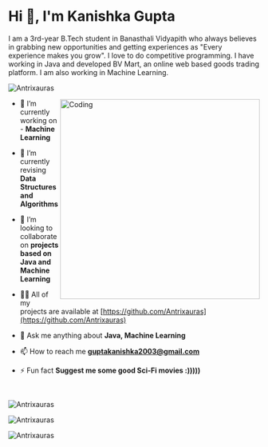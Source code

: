<h1 align="left">Hi 👋, I'm Kanishka Gupta</h1>
<!-- <h3 align="left">Connect with me:</h3>

<p align="left">
<a href="https://linkedin.com/in/ananya-gupta05" target="blank"><img align="center" src="https://raw.githubusercontent.com/rahuldkjain/github-profile-readme-generator/master/src/images/icons/Social/linked-in-alt.svg" alt="ananya-gupta05" height="30" width="40" /></a>
<a href="https://instagram.com/_ananya0504" target="blank"><img align="center" src="https://raw.githubusercontent.com/rahuldkjain/github-profile-readme-generator/master/src/images/icons/Social/instagram.svg" alt="_ananya0504" height="30" width="40" /></a>
<a href="https://www.leetcode.com/ananya_0504" target="blank"><img align="center" src="https://raw.githubusercontent.com/rahuldkjain/github-profile-readme-generator/master/src/images/icons/Social/leet-code.svg" alt="ananya_0504" height="30" width="40" /></a>
<a href="https://auth.geeksforgeeks.org/user/ananyagupta0504" target="blank"><img align="center" src="https://raw.githubusercontent.com/rahuldkjain/github-profile-readme-generator/master/src/images/icons/Social/geeks-for-geeks.svg" alt="ananyagupta0504" height="30" width="40" /></a>
</p>
 -->
 
I am a 3rd-year B.Tech student in Banasthali Vidyapith who always believes in grabbing new opportunities and getting experiences as "Every experience makes you grow". I love to do competitive programming. I have working in Java and developed BV Mart, an online web based goods trading platform. I am also working in Machine Learning.

<!-- <p align="left"> <img src="https://komarev.com/ghpvc/?username=ananya0504&label=Profile%20views&color=0e75b6&style=flat" alt="ananya0504" /> </p> -->


<p align="left"> <img src="https://komarev.com/ghpvc/?username=Antrixauras&label=Profile%20views&color=129e00&style=plastic" alt="Antrixauras" /> </p>
<img align="right" alt="Coding" width="400" src="coding.gif">

<!-- https://cdn.dribbble.com/users/2646423/screenshots/5507196/computer.gif -->


- 🔭 I’m currently working on - **Machine Learning**

- 🌱 I’m currently revising **Data Structures and Algorithms**

- 👯 I’m looking to collaborate on **projects based on Java and Machine Learning**

- 👨‍💻 All of my projects are available at [https://github.com/Antrixauras](https://github.com/Antrixauras)

- 💬 Ask me anything about **Java, Machine Learning**

- 📫 How to reach me **guptakanishka2003@gmail.com**

- ⚡ Fun fact **Suggest me some good Sci-Fi movies :)))))**

<!-- ### Blogs posts -->
<!-- BLOG-POST-LIST:START -->
<!-- BLOG-POST-LIST:END -->

<!-- <h3 align="left">Languages and Tools:</h3>

--- -->

<!-- <p align="left"> <a href="https://www.w3schools.com/cpp/" target="_blank"> <img src="https://raw.githubusercontent.com/devicons/devicon/master/icons/cplusplus/cplusplus-original.svg" alt="cplusplus" width="40" height="40"/> </a> <a href="https://www.w3schools.com/css/" target="_blank"> <img src="https://raw.githubusercontent.com/devicons/devicon/master/icons/css3/css3-original-wordmark.svg" alt="css3" width="40" height="40"/> </a> <a href="https://dart.dev" target="_blank"> <img src="https://www.vectorlogo.zone/logos/dartlang/dartlang-icon.svg" alt="dart" width="40" height="40"/> </a> <a href="https://www.figma.com/" target="_blank"> <img src="https://www.vectorlogo.zone/logos/figma/figma-icon.svg" alt="figma" width="40" height="40"/> </a> <a href="https://flutter.dev" target="_blank"> <img src="https://www.vectorlogo.zone/logos/flutterio/flutterio-icon.svg" alt="flutter" width="40" height="40"/> </a> <a href="https://cloud.google.com" target="_blank"> <img src="https://www.vectorlogo.zone/logos/google_cloud/google_cloud-icon.svg" alt="gcp" width="40" height="40"/> </a> <a href="https://git-scm.com/" target="_blank"> <img src="https://www.vectorlogo.zone/logos/git-scm/git-scm-icon.svg" alt="git" width="40" height="40"/> </a> <a href="https://www.w3.org/html/" target="_blank"> <img src="https://raw.githubusercontent.com/devicons/devicon/master/icons/html5/html5-original-wordmark.svg" alt="html5" width="40" height="40"/> </a> <a href="https://www.mysql.com/" target="_blank"> <img src="https://raw.githubusercontent.com/devicons/devicon/master/icons/mysql/mysql-original-wordmark.svg" alt="mysql" width="40" height="40"/> </a> <a href="https://www.oracle.com/" target="_blank"> <img src="https://raw.githubusercontent.com/devicons/devicon/master/icons/oracle/oracle-original.svg" alt="oracle" width="40" height="40"/> </a> <a href="https://www.photoshop.com/en" target="_blank"> <img src="https://raw.githubusercontent.com/devicons/devicon/master/icons/photoshop/photoshop-line.svg" alt="photoshop" width="40" height="40"/> </a> <a href="https://www.php.net" target="_blank"> <img src="https://raw.githubusercontent.com/devicons/devicon/master/icons/php/php-original.svg" alt="php" width="40" height="40"/> </a> <a href="https://postman.com" target="_blank"> <img src="https://www.vectorlogo.zone/logos/getpostman/getpostman-icon.svg" alt="postman" width="40" height="40"/> </a> <a href="https://www.python.org" target="_blank"> <img src="https://raw.githubusercontent.com/devicons/devicon/master/icons/python/python-original.svg" alt="python" width="40" height="40"/> </a> <a href="https://scikit-learn.org/" target="_blank"> <img src="https://upload.wikimedia.org/wikipedia/commons/0/05/Scikit_learn_logo_small.svg" alt="scikit_learn" width="40" height="40"/> </a> <a href="https://www.sqlite.org/" target="_blank"> <img src="https://www.vectorlogo.zone/logos/sqlite/sqlite-icon.svg" alt="sqlite" width="40" height="40"/> </a> <a href="https://www.tensorflow.org" target="_blank"> <img src="https://www.vectorlogo.zone/logos/tensorflow/tensorflow-icon.svg" alt="tensorflow" width="40" height="40"/> </a> <a href="https://www.adobe.com/products/xd.html" target="_blank"> <img src="https://cdn.worldvectorlogo.com/logos/adobe-xd.svg" alt="xd" width="40" height="40"/> </a> </p> -->



<br>
<p><img align="center" src="https://github-readme-stats.vercel.app/api?username=Antrixauras&show_icons=true&locale=en" alt="Antrixauras" /></p>

<p><img align="center" src="https://github-readme-stats.vercel.app/api/top-langs?username=Antrixauras&show_icons=true&locale=en&layout=compact" alt="Antrixauras" /></p>

<p><img align="center" src="https://github-readme-streak-stats.herokuapp.com/?user=Antrixauras&" alt="Antrixauras" /></p>
